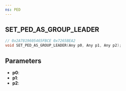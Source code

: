 ```yaml
---
ns: PED
---
```

## SET_PED_AS_GROUP_LEADER

```c
// 0x2A7819605465FBCE 0x7265BEA2
void SET_PED_AS_GROUP_LEADER(Any p0, Any p1, Any p2);
```

## Parameters
* **p0**:
* **p1**:
* **p2**:
